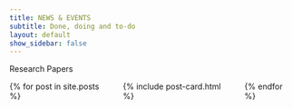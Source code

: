 ```yaml
---
title: NEWS & EVENTS
subtitle: Done, doing and to-do
layout: default
show_sidebar: false
---
```


<p class="title is-4">Research Papers</p>

<div class="columns is-multiline">
    {% for post in site.posts %}
    <div class="column is-12">
        {% include post-card.html %}
    </div>
    {% endfor %}
</div>
